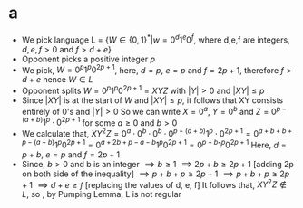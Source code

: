 # a
- We pick language
L = {$W \in  \{0, 1\}^*| w= 0^d1^e0^f$, where d,e,f are integers, $d, e, f >0$ and $f>d+e$}
- Opponent picks a positive integer $p$
- We pick, $W = 0^p1^p0^{2p+1}$, here, $d = p$, $e = p$ and $f =2p+1$, therefore $f>d+e$ hence $W \in L$
- Opponent splits $W = 0^p1^p0^{2p+1}=XYZ$ with $|Y|>0$ and $|XY|\leq p$
- Since $|XY|$ is at the start of $W$ and  $|XY|\leq p$, it follows that XY consists entirely of 0's and $|Y|>0$
  So we can write $X = 0^a$, $Y = 0^b$ and $Z = 0^{p-(a+b)}1^p\cdot 0^{2p+1}$ for some $a \geq 0$ and $b>0$
- We calculate that, $XY^2Z = 0^a\cdot 0^b\cdot 0^b \cdot 0^{p-(a+b)}1^p\cdot 0^{2p+1}=0^{a+b+b+p-(a+b)}1^p0^{2p+1} = 0^{a+2b+p-a-b}1^p0^{2p+1}=0^{p+b}1^p0^{2p+1}$
  Here, $d = p+b$, $e = p$ and $f =2p+1$
- Since, $b > 0$ and b is an integer
$\implies b \geq 1$
$\implies 2p+b \geq 2p + 1$     [adding 2p on both side of the inequality]
$\implies p+b +p \geq 2p + 1$
$\implies p+b +p \geq 2p + 1$
$\implies d + e \geq f$ [replacing the values of d, e, f]
It follows that, $XY^2Z \notin L$, so , by Pumping Lemma, L is not regular 


<!-- ---  
  $XYZ = 0^a\cdot 0^b\cdot 0^{p-(a+b)}1^p\cdot 0^{2p+1}$, where, $b>0$ and $a+b\leq p$
- we choose, $Y = Y^2$,
  - then, $XY^2Z = XYYZ = 0^a\cdot 0^b\cdot 0^b \cdot 0^{p-(a+b)}1^p\cdot 0^{2p+1}$ 
$XY^2Z = 0^{a+b+b+p-(a+b)}1^p0^{2p+1} = 0^{a+2b+p-a-b}1^p0^{2p+1}$
$XY^2Z = 0^{p+b}1^p0^{2p+1}$
now, $d = p+b$, $e = p$ and $f =2p+1$
Since, $|Y| \geq 1$
therefore, $b \geq 1$
$\implies 2p+b \geq 2p + 1$     [adding 2p on both side of the inequality]
$\implies p+b +p \geq 2p + 1$
$\implies p+b +p \geq 2p + 1$
$\implies d + e \geq f$

Therefore, $XY^2Z$ or $0^{p+b}1^p0^{2p+1} \notin L$, hence the language $L$ is not a regular language. -->